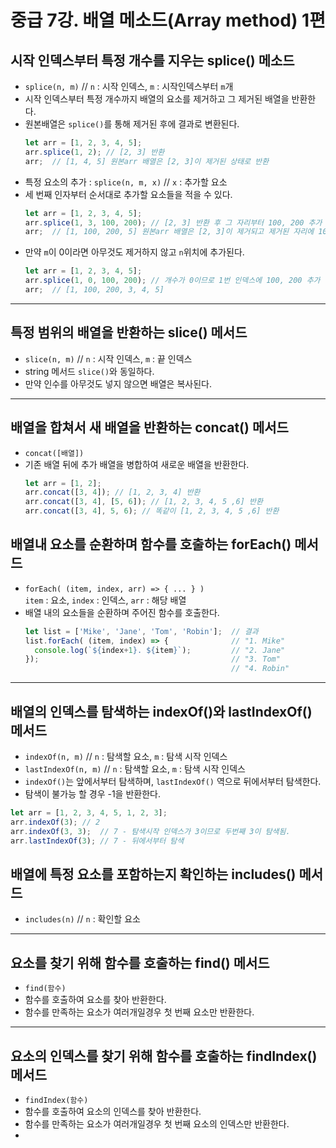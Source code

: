 # 중급 7강. 배열 메소드(Array method) 1편
## 시작 인덱스부터 특정 개수를 지우는 splice() 메소드
- `splice(n, m)` // `n` : 시작 인덱스, `m` : 시작인덱스부터 `m`개
- 시작 인덱스부터 특정 개수까지 배열의 요소를 제거하고 그 제거된 배열을 반환한다.  
- 원본배열은 `splice()`를 통해 제거된 후에 결과로 변환된다.
  ```js
  let arr = [1, 2, 3, 4, 5];
  arr.splice(1, 2); // [2, 3] 반환
  arr;  // [1, 4, 5] 원본arr 배열은 [2, 3]이 제거된 상태로 반환
  ```
- 특정 요소의 추가 :  `splice(n, m, x)` // `x` : 추가할 요소
- 세 번째 인자부터 순서대로 추가할 요소들을 적을 수 있다.
  ```js
  let arr = [1, 2, 3, 4, 5];
  arr.splice(1, 3, 100, 200); // [2, 3] 반환 후 그 자리부터 100, 200 추가
  arr;  // [1, 100, 200, 5] 원본arr 배열은 [2, 3]이 제거되고 제거된 자리에 100, 200이 추가되어 반환
  ```
- 만약 `m`이 0이라면 아무것도 제거하지 않고 `n`위치에 추가된다.
  ```js
  let arr = [1, 2, 3, 4, 5];
  arr.splice(1, 0, 100, 200); // 개수가 0이므로 1번 인덱스에 100, 200 추가
  arr;  // [1, 100, 200, 3, 4, 5]
  ```
---
## 특정 범위의 배열을 반환하는 slice() 메서드
- `slice(n, m)` // `n` : 시작 인덱스, `m` : 끝 인덱스
- string 메서드 `slice()`와 동일하다.
- 만약 인수를 아무것도 넣지 않으면 배열은 복사된다.
---
## 배열을 합쳐서 새 배열을 반환하는 concat() 메서드
- `concat([배열])`
- 기존 배열 뒤에 추가 배열을 병합하여 새로운 배열을 반환한다.
  ```js
  let arr = [1, 2];
  arr.concat([3, 4]); // [1, 2, 3, 4] 반환
  arr.concat([3, 4], [5, 6]); // [1, 2, 3, 4, 5 ,6] 반환
  arr.concat([3, 4], 5, 6); // 똑같이 [1, 2, 3, 4, 5 ,6] 반환
  ```
## 배열내 요소를 순환하며 함수를 호출하는 forEach() 메서드
- `forEach( (item, index, arr) => { ... } )`  
  `item` : 요소, `index` : 인덱스, `arr` : 해당 배열
- 배열 내의 요소들을 순환하며 주어진 함수를 호출한다.
  ```js
  let list = ['Mike', 'Jane', 'Tom', 'Robin'];  // 결과
  list.forEach( (item, index) => {              // "1. Mike"
    console.log(`${index+1}. ${item}`);         // "2. Jane"
  });                                           // "3. Tom"
                                                // "4. Robin"
  ```
---
## 배열의 인덱스를 탐색하는 indexOf()와 lastIndexOf() 메서드
- `indexOf(n, m)` // `n` : 탐색할 요소, `m` : 탐색 시작 인덱스
- `lastIndexOf(n, m)` // `n` : 탐색할 요소, `m` : 탐색 시작 인덱스
- `indexOf()`는 앞에서부터 탐색하며, `lastIndexOf()` 역으로 뒤에서부터 탐색한다.
- 탐색이 불가능 할 경우 -1을 반환한다.
```js
let arr = [1, 2, 3, 4, 5, 1, 2, 3];
arr.indexOf(3); // 2
arr.indexOf(3, 3);  // 7 - 탐색시작 인덱스가 3이므로 두번째 3이 탐색됨.
arr.lastIndexOf(3); // 7 - 뒤에서부터 탐색
```
## 배열에 특정 요소를 포함하는지 확인하는 includes() 메서드
- `includes(n)` // `n` : 확인할 요소
---
## 요소를 찾기 위해 함수를 호출하는 find() 메서드
- `find(함수)`
- 함수를 호출하여 요소를 찾아 반환한다.
- 함수를 만족하는 요소가 여러개일경우 첫 번째 요소만 반환한다.
---
## 요소의 인덱스를 찾기 위해 함수를 호출하는 findIndex() 메서드
- `findIndex(함수)`
- 함수를 호출하여 요소의 인덱스를 찾아 반환한다.
- 함수를 만족하는 요소가 여러개일경우 첫 번째 요소의 인덱스만 반환한다.
- 
